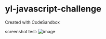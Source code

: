 # yl-javascript-challenge
Created with CodeSandbox

screenshot test:
![image](https://github.com/user-attachments/assets/aded3910-609a-4d12-808c-dd4b1acbebd1)

